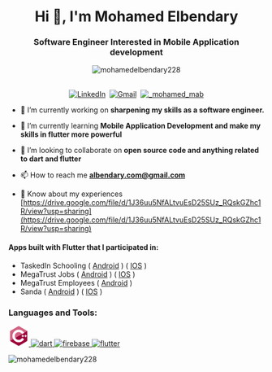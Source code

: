 <h1 align="center">Hi 👋, I'm Mohamed Elbendary</h1>
<h3 align="center">Software Engineer Interested in Mobile Application development</h3>

<p align="center"> <img src="https://komarev.com/ghpvc/?username=mohamedelbendary228&label=Profile%20views&color=0e75b6&style=flat" alt="mohamedelbendary228" /> </p>

<p align="center">
<br>
<a href="https://www.linkedin.com/in/mohamed-elbendary/"><img src="https://img.shields.io/badge/linkedin-%230077B5.svg?&style=for-the-badge&logo=linkedin&logoColor=white" alt="LinkedIn" /></a>&nbsp; <a href="mailto:albendary.com@gmail.com"><img src="https://img.shields.io/badge/gmail-%23D14836.svg?&style=for-the-badge&logo=gmail&logoColor=white" alt="Gmail"/></a>&nbsp; <a href="https://twitter.com/_mohamed_mab" target="blank"><img src="https://img.shields.io/twitter/follow/_mohamed_mab?logo=twitter&style=for-the-badge" alt="_mohamed_mab" /></a> 
</br>
</p>

<!-- <p align="left"> <a href="https://github.com/ryo-ma/github-profile-trophy"><img src="https://github-profile-trophy.vercel.app/?username=mohamedelbendary228&title=Repositories,Commits,Followers" alt="mohamedelbendary228" /></a> </p> -->

- 🔭 I’m currently working on **sharpening my skills as a software engineer.**

- 🌱 I’m currently learning **Mobile Application Development and make my skills in flutter more powerful**

- 👯 I’m looking to collaborate on **open source code and anything related to dart and flutter**

- 📫 How to reach me **albendary.com@gmail.com**

- 📄 Know about my experiences [https://drive.google.com/file/d/1J36uu5NfALtvuEsD25SUz_RQskGZhc1R/view?usp=sharing](https://drive.google.com/file/d/1J36uu5NfALtvuEsD25SUz_RQskGZhc1R/view?usp=sharing)

#### Apps built with Flutter that I participated in:
- TaskedIn Schooling ( [Android](https://apps.apple.com/us/app/taskedin-schooling/id1610527915) ) ( [IOS](https://apps.apple.com/app/id1610527915) )
- MegaTrust Jobs ( [Android](https://apps.apple.com/us/app/megatrust-jobs/id1547002894) ) ( [IOS](https://apps.apple.com/us/app/megatrust-jobs/id1547002894) )
- MegaTrust Employees ( [Android](https://play.google.com/store/apps/details?id=net.megatrust.employee&hl=en_GB&gl=US) )
- Sanda ( [Android](https://play.google.com/store/apps/details?id=net.megatrust.donationsApp) ) ( [IOS](https://apps.apple.com/us/app/sanad-%D8%B3%D9%86%D8%AF/id1623141495) )


<!-- <h3 align="left">Connect with me:</h3>
<p align="left">
<a href="https://twitter.com/_mohamed_mab" target="blank"><img align="center" src="https://raw.githubusercontent.com/rahuldkjain/github-profile-readme-generator/master/src/images/icons/Social/twitter.svg" alt="_mohamed_mab" height="30" width="40" /></a>
<a href="https://linkedin.com/in/mohamed-elbendary" target="blank"><img align="center" src="https://raw.githubusercontent.com/rahuldkjain/github-profile-readme-generator/master/src/images/icons/Social/linked-in-alt.svg" alt="mohamed-elbendary" height="30" width="40" /></a>
<a href="https://stackoverflow.com/users/10795433" target="blank"><img align="center" src="https://raw.githubusercontent.com/rahuldkjain/github-profile-readme-generator/master/src/images/icons/Social/stack-overflow.svg" alt="10795433" height="30" width="40" /></a>
<a href="https://instagram.com/mohamedelbendary4" target="blank"><img align="center" src="https://raw.githubusercontent.com/rahuldkjain/github-profile-readme-generator/master/src/images/icons/Social/instagram.svg" alt="mohamedelbendary4" height="30" width="40" /></a>
</p> -->

<h3 align="left">Languages and Tools:</h3>
<p align="left"> <a href="https://www.w3schools.com/cpp/" target="_blank" rel="noreferrer"> <img src="https://raw.githubusercontent.com/devicons/devicon/master/icons/cplusplus/cplusplus-original.svg" alt="cplusplus" width="40" height="40"/> </a> <a href="https://dart.dev" target="_blank" rel="noreferrer"> <img src="https://www.vectorlogo.zone/logos/dartlang/dartlang-icon.svg" alt="dart" width="40" height="40"/> </a> <a href="https://firebase.google.com/" target="_blank" rel="noreferrer"> <img src="https://www.vectorlogo.zone/logos/firebase/firebase-icon.svg" alt="firebase" width="40" height="40"/> </a> <a href="https://flutter.dev" target="_blank" rel="noreferrer"> <img src="https://www.vectorlogo.zone/logos/flutterio/flutterio-icon.svg" alt="flutter" width="40" height="40"/> </a> </p>

<p><img align="left" src="https://github-readme-stats.vercel.app/api/top-langs?username=mohamedelbendary228&show_icons=true&locale=en&layout=compact" alt="mohamedelbendary228" /></p>

<!-- <p>&nbsp;<img align="center" src="https://github-readme-stats.vercel.app/api?username=mohamedelbendary228&show_icons=true&locale=en" alt="mohamedelbendary228" /></p>
 -->
<!-- <p><img align="center" src="https://github-readme-streak-stats.herokuapp.com/?user=mohamedelbendary228&" alt="mohamedelbendary228" /></p>
 -->
